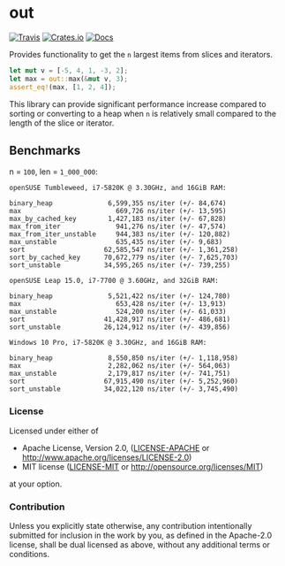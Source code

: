 # out

[![Travis](https://travis-ci.org/evenorog/out.svg?branch=master)](https://travis-ci.org/evenorog/out)
[![Crates.io](https://img.shields.io/crates/v/out.svg)](https://crates.io/crates/out)
[![Docs](https://docs.rs/out/badge.svg)](https://docs.rs/out)

Provides functionality to get the `n` largest items from slices and iterators.

```rust
let mut v = [-5, 4, 1, -3, 2];
let max = out::max(&mut v, 3);
assert_eq!(max, [1, 2, 4]);
```

This library can provide significant performance increase compared to sorting or
converting to a heap when `n` is relatively small compared to the length of the slice or iterator.

## Benchmarks

n = `100`, len = `1_000_000`:

```
openSUSE Tumbleweed, i7-5820K @ 3.30GHz, and 16GiB RAM:

binary_heap              6,599,355 ns/iter (+/- 84,674)
max                        669,726 ns/iter (+/- 13,595)
max_by_cached_key        1,427,183 ns/iter (+/- 67,828)
max_from_iter              941,276 ns/iter (+/- 47,574)
max_from_iter_unstable     944,383 ns/iter (+/- 120,882)
max_unstable               635,435 ns/iter (+/- 9,683)
sort                    62,585,547 ns/iter (+/- 1,361,258)
sort_by_cached_key      70,672,779 ns/iter (+/- 7,625,703)
sort_unstable           34,595,265 ns/iter (+/- 739,255)

openSUSE Leap 15.0, i7-7700 @ 3.60GHz, and 32GiB RAM:

binary_heap              5,521,422 ns/iter (+/- 124,780) 
max                        653,428 ns/iter (+/- 13,913) 
max_unstable               524,200 ns/iter (+/- 61,033) 
sort                    41,428,917 ns/iter (+/- 486,681) 
sort_unstable           26,124,912 ns/iter (+/- 439,856)

Windows 10 Pro, i7-5820K @ 3.30GHz, and 16GiB RAM:

binary_heap              8,550,850 ns/iter (+/- 1,118,958)
max                      2,282,062 ns/iter (+/- 564,063)
max_unstable             2,179,817 ns/iter (+/- 741,751)
sort                    67,915,490 ns/iter (+/- 5,252,960)
sort_unstable           34,022,120 ns/iter (+/- 3,745,490)
```

### License

Licensed under either of

 * Apache License, Version 2.0, ([LICENSE-APACHE](LICENSE-APACHE) or http://www.apache.org/licenses/LICENSE-2.0)
 * MIT license ([LICENSE-MIT](LICENSE-MIT) or http://opensource.org/licenses/MIT)

at your option.

### Contribution

Unless you explicitly state otherwise, any contribution intentionally submitted
for inclusion in the work by you, as defined in the Apache-2.0 license, shall be dual licensed as above, without any
additional terms or conditions.
